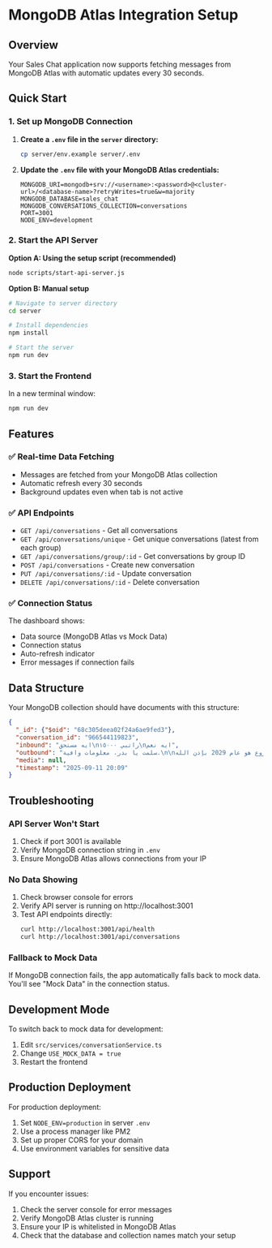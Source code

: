 # MongoDB Atlas Integration Setup

## Overview

Your Sales Chat application now supports fetching messages from MongoDB Atlas with automatic updates every 30 seconds.

## Quick Start

### 1. Set up MongoDB Connection

1. **Create a `.env` file in the `server` directory:**
   ```bash
   cp server/env.example server/.env
   ```

2. **Update the `.env` file with your MongoDB Atlas credentials:**
   ```env
   MONGODB_URI=mongodb+srv://<username>:<password>@<cluster-url>/<database-name>?retryWrites=true&w=majority
   MONGODB_DATABASE=sales_chat
   MONGODB_CONVERSATIONS_COLLECTION=conversations
   PORT=3001
   NODE_ENV=development
   ```

### 2. Start the API Server

**Option A: Using the setup script (recommended)**
```bash
node scripts/start-api-server.js
```

**Option B: Manual setup**
```bash
# Navigate to server directory
cd server

# Install dependencies
npm install

# Start the server
npm run dev
```

### 3. Start the Frontend

In a new terminal window:
```bash
npm run dev
```

## Features

### ✅ Real-time Data Fetching
- Messages are fetched from your MongoDB Atlas collection
- Automatic refresh every 30 seconds
- Background updates even when tab is not active

### ✅ API Endpoints
- `GET /api/conversations` - Get all conversations
- `GET /api/conversations/unique` - Get unique conversations (latest from each group)
- `GET /api/conversations/group/:id` - Get conversations by group ID
- `POST /api/conversations` - Create new conversation
- `PUT /api/conversations/:id` - Update conversation
- `DELETE /api/conversations/:id` - Delete conversation

### ✅ Connection Status
The dashboard shows:
- Data source (MongoDB Atlas vs Mock Data)
- Connection status
- Auto-refresh indicator
- Error messages if connection fails

## Data Structure

Your MongoDB collection should have documents with this structure:
```json
{
  "_id": {"$oid": "68c305deea02f24a6ae9fed3"},
  "conversation_id": "966544119823",
  "inbound": "ايه مستحق\nراتبي ١٥٠٠٠\nايه نعم",
  "outbound": "سلمت يا بدر، معلومات وافية.\n\nأبشر يا طويل العمر، بما إنك مستحقمشروع هو عام 2029 بإذن الله.\n\nهل الشقق هذي تناسب اهتماماتك يا بدر؟",
  "media": null,
  "timestamp": "2025-09-11 20:09"
}
```

## Troubleshooting

### API Server Won't Start
1. Check if port 3001 is available
2. Verify MongoDB connection string in `.env`
3. Ensure MongoDB Atlas allows connections from your IP

### No Data Showing
1. Check browser console for errors
2. Verify API server is running on http://localhost:3001
3. Test API endpoints directly:
   ```bash
   curl http://localhost:3001/api/health
   curl http://localhost:3001/api/conversations
   ```

### Fallback to Mock Data
If MongoDB connection fails, the app automatically falls back to mock data. You'll see "Mock Data" in the connection status.

## Development Mode

To switch back to mock data for development:
1. Edit `src/services/conversationService.ts`
2. Change `USE_MOCK_DATA = true`
3. Restart the frontend

## Production Deployment

For production deployment:
1. Set `NODE_ENV=production` in server `.env`
2. Use a process manager like PM2
3. Set up proper CORS for your domain
4. Use environment variables for sensitive data

## Support

If you encounter issues:
1. Check the server console for error messages
2. Verify MongoDB Atlas cluster is running
3. Ensure your IP is whitelisted in MongoDB Atlas
4. Check that the database and collection names match your setup
